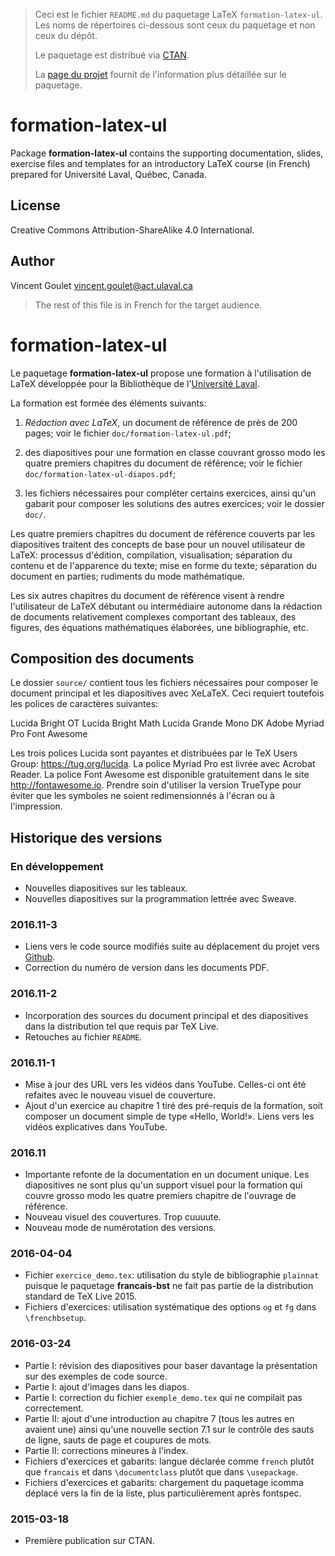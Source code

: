 > Ceci est le fichier `README.md` du paquetage LaTeX
> `formation-latex-ul`. Les noms de répertoires ci-dessous sont ceux
> du paquetage et non ceux du dépôt.
>
> Le paquetage est distribué via
> [CTAN](https://www.ctan.org/pkg/formation-latex-ul).
>
> La
> [page du projet](https://vigou3.github.io/formation-latex-ul)
> fournit de l'information plus détaillée sur le paquetage.

# formation-latex-ul

Package **formation-latex-ul** contains the supporting documentation,
slides, exercise files and templates for an introductory LaTeX course
(in French) prepared for Université Laval, Québec, Canada.

## License

Creative Commons Attribution-ShareAlike 4.0 International.

## Author

Vincent Goulet <vincent.goulet@act.ulaval.ca>

> The rest of this file is in French for the target audience.

# formation-latex-ul

Le paquetage **formation-latex-ul** propose une formation à
l'utilisation de LaTeX développée pour la Bibliothèque de
l'[Université Laval](https://www.ulaval.ca).

La formation est formée des éléments suivants:

1. *Rédaction avec LaTeX*, un document de référence de près de
   200 pages; voir le fichier `doc/formation-latex-ul.pdf`;

2. des diapositives pour une formation en classe couvrant grosso modo
   les quatre premiers chapitres du document de référence; voir le
   fichier `doc/formation-latex-ul-diapos.pdf`;

3. les fichiers nécessaires pour compléter certains exercices, ainsi
   qu'un gabarit pour composer les solutions des autres exercices; voir
   le dossier `doc/`.

Les quatre premiers chapitres du document de référence couverts par
les diapositives traitent des concepts de base pour un nouvel
utilisateur de LaTeX: processus d'édition, compilation, visualisation;
séparation du contenu et de l'apparence du texte; mise en forme du
texte; séparation du document en parties; rudiments du mode
mathématique.

Les six autres chapitres du document de référence visent à rendre
l'utilisateur de LaTeX débutant ou intermédiaire autonome dans la
rédaction de documents relativement complexes comportant des tableaux,
des figures, des équations mathématiques élaborées, une bibliographie,
etc.

## Composition des documents

Le dossier `source/` contient tous les fichiers nécessaires pour
composer le document principal et les diapositives avec XeLaTeX. Ceci
requiert toutefois les polices de caractères suivantes:

  Lucida Bright OT
  Lucida Bright Math
  Lucida Grande Mono DK
  Adobe Myriad Pro
  Font Awesome

Les trois polices Lucida sont payantes et distribuées par le TeX Users
Group: https://tug.org/lucida. La police Myriad Pro est livrée avec
Acrobat Reader. La police Font Awesome est disponible gratuitement
dans le site http://fontawesome.io. Prendre soin d'utiliser la version
TrueType pour éviter que les symboles ne soient redimensionnés à
l'écran ou à l'impression.

## Historique des versions

### En développement

- Nouvelles diapositives sur les tableaux.
- Nouvelles diapositives sur la programmation lettrée avec Sweave.

### 2016.11-3

- Liens vers le code source modifiés suite au déplacement du projet
  vers [Github](https://github.com/vigou3/formation-latex-ul).
- Correction du numéro de version dans les documents PDF.

### 2016.11-2

- Incorporation des sources du document principal et des diapositives
  dans la distribution tel que requis par TeX Live.
- Retouches au fichier `README`.

### 2016.11-1

- Mise à jour des URL vers les vidéos dans YouTube. Celles-ci ont été
  refaites avec le nouveau visuel de couverture.
- Ajout d'un exercice au chapitre 1 tiré des pré-requis de la
  formation, soit composer un document simple de type «Hello, World!».
  Liens vers les vidéos explicatives dans YouTube.

### 2016.11

- Importante refonte de la documentation en un document unique. Les
  diapositives ne sont plus qu'un support visuel pour la formation qui
  couvre grosso modo les quatre premiers chapitre de l'ouvrage de
  référence.
- Nouveau visuel des couvertures. Trop cuuuute.
- Nouveau mode de numérotation des versions.

### 2016-04-04

- Fichier `exercice_demo.tex`: utilisation du style de bibliographie
  `plainnat` puisque le paquetage **francais-bst** ne fait pas partie de la
  distribution standard de TeX Live 2015.
- Fichiers d'exercices: utilisation systématique des options `og` et
  `fg` dans `\frenchbsetup`.

### 2016-03-24

- Partie I: révision des diapositives pour baser davantage la
  présentation sur des exemples de code source.
- Partie I: ajout d'images dans les diapos.
- Partie I: correction du fichier `exemple_demo.tex` qui ne compilait
  pas correctement.
- Partie II: ajout d'une introduction au chapitre 7 (tous les autres
  en avaient une) ainsi qu'une nouvelle section 7.1 sur le contrôle
  des sauts de ligne, sauts de page et coupures de mots.
- Partie II: corrections mineures à l'index.
- Fichiers d'exercices et gabarits: langue déclarée comme `french`
  plutôt que `francais` et dans `\documentclass` plutôt que dans
  `\usepackage`.
- Fichiers d'exercices et gabarits: chargement du paquetage icomma
  déplacé vers la fin de la liste, plus particulièrement après
  fontspec.

### 2015-03-18

- Première publication sur CTAN.
